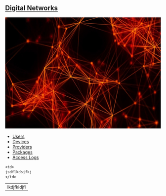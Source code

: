 ## <u>Digital Networks</u>
<p align="center"><img src="Network.jpg" height="360" width="640"></p>
<nav>
<ul>

<li><a href="Users.php">Users</a></li>
<li><a href="SearchDevices.php">Devices</a></li>
<li><a href="Providers.php">Providers</a></li>
<li><a href="SearchPackage.php">Packages</a></li>
<li><a href="SearchAccessLogs.php">Access Logs</a></li>
</ul>
</nav>

<p aligh="center">
<table>
  <tr>
    <td>
      lkdjfkldjfl
    </td>

    <td>
    jsdflkdsjfkj
    </td>
  </tr>
</table>
</p>
